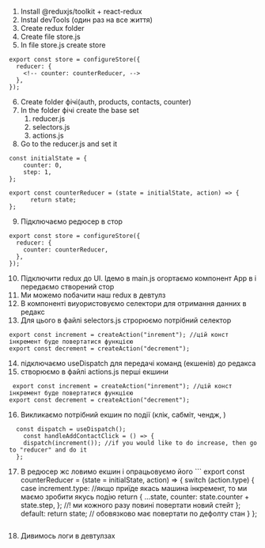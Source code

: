 1. Install @reduxjs/toolkit + react-redux
2. Instal devTools (один раз на все життя)
3. Create redux folder
4. Create file store.js 
5. In file store.js create store

```
export const store = configureStore({
  reducer: {
    <!-- counter: counterReducer, -->
  },
});
```
6. Create folder фічі(auth, products, contacts, counter)
7. In the folder фічі create the base set
   1. reducer.js
   2. selectors.js
   3. actions.js
8. Go to the reducer.js and set it 

```
const initialState = {
    counter: 0,
    step: 1,
};

export const counterReducer = (state = initialState, action) => {
      return state;
};
```
9. Підключаємо редюсер в стор

```
export const store = configureStore({
  reducer: {
    counter: counterReducer, 
  },
});
```

10. Підключити redux до UI. Ідемо в main.js огортаємо компонент App в <Provider store={store}>
    <App /> </Provider> і передаємо створений стор
11. Ми можемо побачити наш redux в девтулз
12. В компоненті виуористовуємо селектори для отримання данних в редакс
13. Для цього в файлі selectors.js строрюємо потрібний селектор

```
export const increment = createAction("inrement"); //цій конст інкремент буде повертатися функцією
export const decrement = createAction("decrement");
```
14. підключаємо useDispatch для передачі команд (екшенів) до редакса
15. створюємо в файлі actions.js перші екшини

```
 export const increment = createAction("inrement"); //цій конст інкремент буде повертатися функцією
export const decrement = createAction("decrement");
```
16. Викликаємо потрібний екшин по події (клік, сабміт, чендж, )
```
  const dispatch = useDispatch();
    const handleAddContactClick = () => {
    dispatch(increment()); //if you would like to do increase, then go to "reducer" and do it
  };
  ```
  17. В редюсер жс ловимо екшин і опрацьовуємо його
    ```
  export const counterReducer = (state = initialState, action) => {
  switch (action.type) {
    case increment.type: //якщо приїде якась машина інкремент, то ми маємо зробити якусь подію
      return {
        ...state,
        counter: state.counter + state.step,
      }; //! ми кожного разу повині повертати новий стейт
      };
    default:
      return state; // обовязково має повертати по дефолту стан
  }
};  
      ```
  17. Дивимось логи в девтулзах